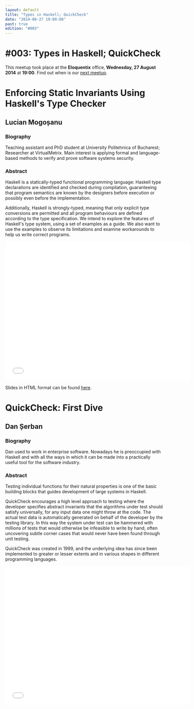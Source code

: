 ```yaml
---
layout: default
title: "Types in Haskell; QuickCheck"
date: "2014-08-27 19:00:00"
past: true
edition: "#003"
---
```


<div class="description">
  <h1><span class="edition-number">#003</span>: Types in Haskell; QuickCheck</h1>
  <p>This meetup took place at the <strong>Eloquentix</strong> office,
    <strong>Wednesday, 27 August 2014</strong> at <strong>19:00</strong>.
    Find out when is our <a href="/next">next meetup</a>.</p>
</div>

<div class="clear-fix"></div>

<div class="presentation">
  <h1>Enforcing Static Invariants Using Haskell's Type Checker</h1>
  <div class="details">
    <div class="left">
      <div class="biography">
        <h2 class="speaker">Lucian Mogoșanu</h2>
        <h3>Biography</h3>
        <p>Teaching assistant and PhD student at University Politehnica of Bucharest;
        Researcher at VirtualMetrix. Main interest is applying formal and language-based
        methods to verify and prove software systems security.</p>
      </div>
      <div class="abstract">
        <h3>Abstract</h3>
        <p>Haskell is a statically-typed functional programming language: Haskell type
        declarations are identified and checked during compilation, guaranteeing that
        program semantics are known by the designers before execution or possibly even
        before the implementation.</p>
        <p>Additionally, Haskell is strongly-typed, meaning that only explicit type
        conversions are permitted and all program behaviours are defined according to
        the type specification. We intend to explore the features of Haskell's type
        system, using a set of examples as a guide. We also want to use the examples
        to observe its limitations and examine workarounds to help us write correct
        programs.</p>
      </div>
    </div>
    <div class="right">
      <div class="recording">
        <iframe width="590" height="442" src="//www.youtube.com/embed/tmgjTWTDnss" frameborder="0" allowfullscreen></iframe>
      </div>
      <div class="slides">
        <p>Slides in HTML format can be found <a href="/slides/haskell-types/">here</a>.</p>
      </div>
    </div>
  </div>
</div>

<div class="presentation">
  <h1>QuickCheck: First Dive</h1>
  <div class="details">
    <div class="left">
      <div class="biography">
        <h2 class="speaker">Dan Șerban</h2>
        <h3>Biography</h3>
        <p>Dan used to work in enterprise software. Nowadays he is preoccupied with
        Haskell and with all the ways in which it can be made into a practically useful
        tool for the software industry.</p>
      </div>
      <div class="abstract">
        <h3>Abstract</h3>
        <p>Testing individual functions for their natural properties is one of the basic
        building blocks that guides development of large systems in Haskell.</p>
        <p>QuickCheck encourages a high level approach to testing where the developer
        specifies abstract invariants that the algorithms under test should satisfy
        universally, for any input data one might throw at the code. The actual test
        data is automatically generated on behalf of the developer by the testing
        library. In this way the system under test can be hammered with millions of
        tests that would otherwise be infeasible to write by hand, often uncovering
        subtle corner cases that would never have been found through unit testing.</p>
        <p>QuickCheck was created in 1999, and the underlying idea has since been
        implemented to greater or lesser extents and in various shapes in different
        programming languages.</p>
      </div>
    </div>
    <div class="right">
      <div class="slides">
        <script async class="speakerdeck-embed" data-id="7cdb28d0286e0132a0f34a939855d77a" data-ratio="1.33333333333333" src="//speakerdeck.com/assets/embed.js"></script>
      </div>
      <div class="recording">
        <iframe width="590" height="442" src="//www.youtube.com/embed/RneA7Tt3I4U" frameborder="0" allowfullscreen></iframe>
      </div>
    </div>
  </div>
</div>
